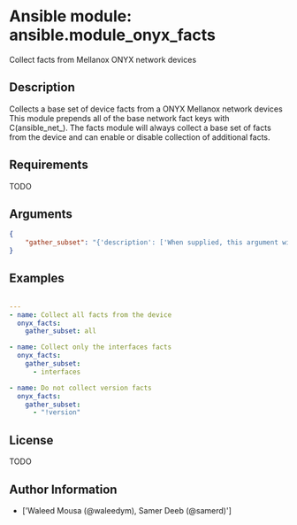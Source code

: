 # Ansible module: ansible.module_onyx_facts


Collect facts from Mellanox ONYX network devices

## Description

Collects a base set of device facts from a ONYX Mellanox network devices This module prepends all of the base network fact keys with C(ansible_net_<fact>).  The facts module will always collect a base set of facts from the device and can enable or disable collection of additional facts.

## Requirements

TODO

## Arguments

``` json
{
    "gather_subset": "{'description': ['When supplied, this argument will restrict the facts collected to a given subset.  Possible values for this argument include all, version, module, and interfaces.  Can specify a list of values to include a larger subset.  Values can also be used with an initial C(M(!)) to specify that a specific subset should not be collected.'], 'required': False, 'default': 'version'}",
}
```

## Examples


``` yaml

---
- name: Collect all facts from the device
  onyx_facts:
    gather_subset: all

- name: Collect only the interfaces facts
  onyx_facts:
    gather_subset:
      - interfaces

- name: Do not collect version facts
  onyx_facts:
    gather_subset:
      - "!version"

```

## License

TODO

## Author Information
  - ['Waleed Mousa (@waleedym), Samer Deeb (@samerd)']
